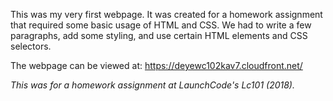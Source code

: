 This was my very first webpage. It was created for a homework assignment that required some basic
usage of HTML and CSS. We had to write a few paragraphs, add some styling, and use certain HTML elements and CSS selectors. 

The webpage can be viewed at: https://deyewc102kav7.cloudfront.net/


*This was for a homework assignment at LaunchCode's Lc101 (2018).*
